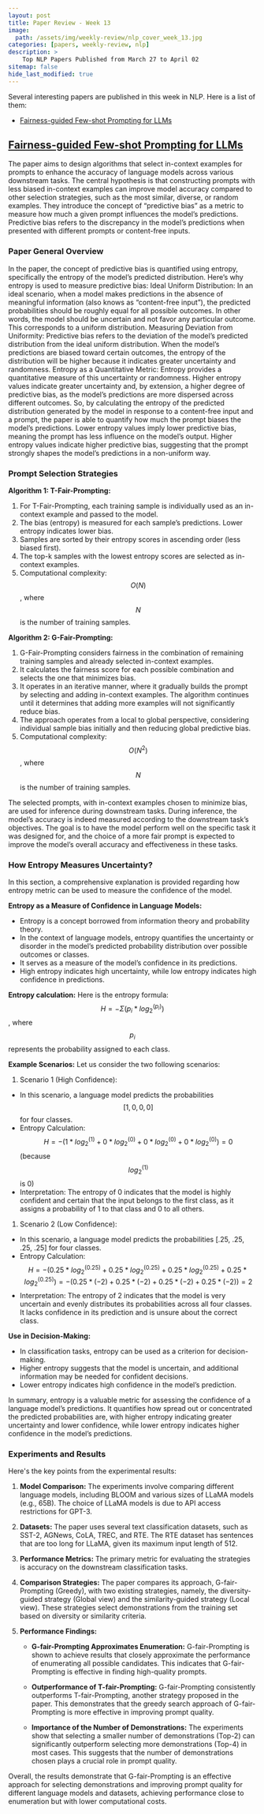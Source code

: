 ```yaml
---
layout: post
title: Paper Review - Week 13
image: 
  path: /assets/img/weekly-review/nlp_cover_week_13.jpg
categories: [papers, weekly-review, nlp]
description: >
    Top NLP Papers Published from March 27 to April 02 
sitemap: false
hide_last_modified: true
---
```



Several interesting papers are published in this week in NLP. Here is a list of them:
* [Fairness-guided Few-shot Prompting for LLMs][fairnessGuidedSum]

## [Fairness-guided Few-shot Prompting for LLMs][fairnessGuidedPaper]
The paper aims to design algorithms that select in-context examples for prompts to enhance the accuracy of language models across various downstream tasks. The central hypothesis is that constructing prompts with less biased in-context examples can improve model accuracy compared to other selection strategies, such as the most similar, diverse, or random examples. 
They introduce the concept of “predictive bias” as a metric to measure how much a given prompt influences the model’s predictions. Predictive bias refers to the discrepancy in the model’s predictions when presented with different prompts or content-free inputs.

### Paper General Overview
In the paper, the concept of predictive bias is quantified using entropy, specifically the entropy of the model’s predicted distribution. Here’s why entropy is used to measure predictive bias:
Ideal Uniform Distribution: In an ideal scenario, when a model makes predictions in the absence of meaningful information (also knows as “content-free input”), the predicted probabilities should be roughly equal for all possible outcomes. In other words, the model should be uncertain and not favor any particular outcome. This corresponds to a uniform distribution.
Measuring Deviation from Uniformity: Predictive bias refers to the deviation of the model’s predicted distribution from the ideal uniform distribution. When the model’s predictions are biased toward certain outcomes, the entropy of the distribution will be higher because it indicates greater uncertainty and randomness.
Entropy as a Quantitative Metric: Entropy provides a quantitative measure of this uncertainty or randomness. Higher entropy values indicate greater uncertainty and, by extension, a higher degree of predictive bias, as the model’s predictions are more dispersed across different outcomes.
So, by calculating the entropy of the predicted distribution generated by the model in response to a content-free input and a prompt, the paper is able to quantify how much the prompt biases the model’s predictions. Lower entropy values imply lower predictive bias, meaning the prompt has less influence on the model’s output. Higher entropy values indicate higher predictive bias, suggesting that the prompt strongly shapes the model’s predictions in a non-uniform way.

### Prompt Selection Strategies
**Algorithm 1: T-Fair-Prompting:**
1. For T-Fair-Prompting, each training sample is individually used as an in-context example and passed to the model.
2. The bias (entropy) is measured for each sample’s predictions. Lower entropy indicates lower bias.
3. Samples are sorted by their entropy scores in ascending order (less biased first).
4. The top-k samples with the lowest entropy scores are selected as in-context examples.
5. Computational complexity: $$O(N)$$, where $$N$$ is the number of training samples.

**Algorithm 2: G-Fair-Prompting:**
1. G-Fair-Prompting considers fairness in the combination of remaining training samples and already selected in-context examples.
2. It calculates the fairness score for each possible combination and selects the one that minimizes bias.
3. It operates in an iterative manner, where it gradually builds the prompt by selecting and adding in-context examples. The algorithm continues until it determines that adding more examples will not significantly reduce bias.
3. The approach operates from a local to global perspective, considering individual sample bias initially and then reducing global predictive bias.
4. Computational complexity: $$O(N^2)$$, where $$N$$ is the number of training samples.

The selected prompts, with in-context examples chosen to minimize bias, are used for inference during downstream tasks.
During inference, the model’s accuracy is indeed measured according to the downstream task’s objectives. The goal is to have the model perform well on the specific task it was designed for, and the choice of a more fair prompt is expected to improve the model’s overall accuracy and effectiveness in these tasks.

### How Entropy Measures Uncertainty?

In this section, a comprehensive explanation is provided regarding how entropy metric can be used to measure the confidence of the model.

**Entropy as a Measure of Confidence in Language Models:**
- Entropy is a concept borrowed from information theory and probability theory.
- In the context of language models, entropy quantifies the uncertainty or disorder in the model’s predicted probability distribution over possible outcomes or classes.
- It serves as a measure of the model’s confidence in its predictions.
- High entropy indicates high uncertainty, while low entropy indicates high confidence in predictions.

**Entropy calculation:** Here is the entropy formula: $$H = -\Sigma (p_i * log_2^{(p_i)})$$, where $$p_i$$ represents the probability assigned to each class.


**Example Scenarios:** Let us consider the two following scenarios:
1. Scenario 1 (High Confidence):
  - In this scenario, a language model predicts the probabilities $$[1, 0, 0, 0]$$ for four classes.
  - Entropy Calculation: $$H = -(1 * log_2^{(1)} + 0 * log_2^{(0)} + 0 * log_2^{(0)} + 0 * log_2^{(0)}) = 0$$ (because $$log_2^{(1)}$$ is 0)
  - Interpretation: The entropy of 0 indicates that the model is highly confident and certain that the input belongs to the first class, as it assigns a probability of 1 to that class and 0 to all others.

1. Scenario 2 (Low Confidence):
  - In this scenario, a language model predicts the probabilities [.25, .25, .25, .25] for four classes.
  - Entropy Calculation: $$H = -(0.25 * log_2^{(0.25)} + 0.25 * log_2^{(0.25)} + 0.25 * log_2^{(0.25)} + 0.25 * log_2^{(0.25)}) = - (0.25 * (-2) + 0.25 * (-2) + 0.25 * (-2) + 0.25 * (-2)) = 2$$
  - Interpretation: The entropy of 2 indicates that the model is very uncertain and evenly distributes its probabilities across all four classes. It lacks confidence in its prediction and is unsure about the correct class.

**Use in Decision-Making:**
- In classification tasks, entropy can be used as a criterion for decision-making.
- Higher entropy suggests that the model is uncertain, and additional information may be needed for confident decisions.
- Lower entropy indicates high confidence in the model’s prediction.

In summary, entropy is a valuable metric for assessing the confidence of a language model’s predictions. It quantifies how spread out or concentrated the predicted probabilities are, with higher entropy indicating greater uncertainty and lower confidence, while lower entropy indicates higher confidence in the model’s predictions.


### Experiments and Results

Here's the key points from the experimental results:

1. **Model Comparison:** The experiments involve comparing different language models, including BLOOM and various sizes of LLaMA models (e.g., 65B). The choice of LLaMA models is due to API access restrictions for GPT-3.

2. **Datasets:** The paper uses several text classification datasets, such as SST-2, AGNews, CoLA, TREC, and RTE. The RTE dataset has sentences that are too long for LLaMA, given its maximum input length of 512.

3. **Performance Metrics:** The primary metric for evaluating the strategies is accuracy on the downstream classification tasks.

4. **Comparison Strategies:** The paper compares its approach, G-fair-Prompting (Greedy), with two existing strategies, namely, the diversity-guided strategy (Global view) and the similarity-guided strategy (Local view). These strategies select demonstrations from the training set based on diversity or similarity criteria.

5. **Performance Findings:**
   - **G-fair-Prompting Approximates Enumeration:** G-fair-Prompting is shown to achieve results that closely approximate the performance of enumerating all possible candidates. This indicates that G-fair-Prompting is effective in finding high-quality prompts.
   
   - **Outperformance of T-fair-Prompting:** G-fair-Prompting consistently outperforms T-fair-Prompting, another strategy proposed in the paper. This demonstrates that the greedy search approach of G-fair-Prompting is more effective in improving prompt quality.
   
   - **Importance of the Number of Demonstrations:** The experiments show that selecting a smaller number of demonstrations (Top-2) can significantly outperform selecting more demonstrations (Top-4) in most cases. This suggests that the number of demonstrations chosen plays a crucial role in prompt quality.

Overall, the results demonstrate that G-fair-Prompting is an effective approach for selecting demonstrations and improving prompt quality for different language models and datasets, achieving performance close to enumeration but with lower computational costs.


[fairnessGuidedPaper]: https://arxiv.org/pdf/2303.13217.pdf
[fairnessGuidedSum]: /papers/weekly-review/nlp/2023-04-02-week-13/#fairness-guided-few-shot-prompting-for-llms